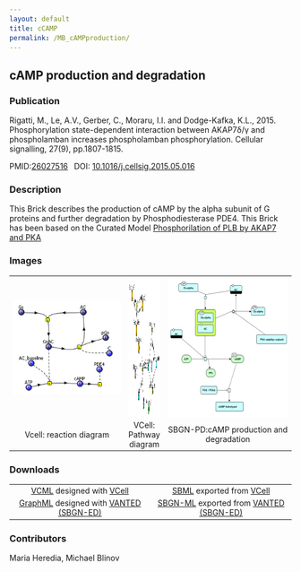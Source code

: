 ```yaml
---
layout: default
title: cCAMP
permalink: /MB_cAMPproduction/
---
```

## cAMP production and degradation

### Publication 

Rigatti, M., Le, A.V., Gerber, C., Moraru, I.I. and Dodge-Kafka, K.L., 2015. Phosphorylation state-dependent interaction between 
AKAP7δ/γ and phospholamban increases phospholamban phosphorylation. Cellular signalling, 27(9), pp.1807-1815.

 PMID:<a href="https://www.ncbi.nlm.nih.gov/pubmed/?term=26027516">26027516</a>&ensp; 
 DOI: <a href="https://doi.org/10.1016/j.cellsig.2015.05.016">10.1016/j.cellsig.2015.05.016</a><br />

### Description
This Brick describes the production of cAMP by the alpha subunit of G proteins and further degradation by Phosphodiesterase PDE4. This Brick has been based on the Curated Model <a href="http://modelbricks.org/CM_AKAP7_complete"> Phosphorilation of PLB by AKAP7 and PKA </a>
### Images
 <table> 
 <tr>
  <td align="center" width="280"><a href="https://modelbricks.github.io/images/Vcellimages/cAMPprod_Vcell.PNG"><img align="center" src="/images/Vcellimages/cAMPprod_Vcell.PNG"></a></td>
  <td align="center"><a href="https://modelbricks.github.io/images/Vcellimages/cAMPprod_degrad_Vcell_pathway.PNG"><img align="center" src="/images/Vcellimages/cAMPprod_degrad_Vcell_pathway.PNG" width="330" height="250"/></a></td>
 <td align="center" width="300"><a href="https://modelbricks.github.io/images/SBGNfiles/cCAMPprod_SBGN.PNG"><img align="center" src="/images/SBGNfiles/cCAMPprod_SBGN.PNG" height="250"/></a></td>
 </tr>
 <tr>
  <td align="center"> Vcell: reaction diagram</td>
   <td align="center"> VCell: Pathway diagram</td>
   <td align="center"> SBGN-PD:cAMP production and degradation</td>
   </tr>
 </table>

### Downloads 

<table> 
 <td align="center"><a href="/modelbricks/cAMPproduction.vcml">VCML</a> designed with <a href="http://vcell.org"> VCell</a>  </td> 
 <td align="center"><a href="/modelbricks/cAMPproduction.xml">SBML</a> exported from <a href="http://vcell.org"> VCell</a>  </td>
 <tr>
    <td align="center" width="33%"><a href="/modelbricks/SBGNexecutablefiles/cAMPprod_SBGN.graphml">GraphML</a> designed with <a href="https://immersive-analytics.infotech.monash.edu/vanted/addons/sbgn-ed/">VANTED (SBGN-ED)</a></td>
    <td align="center" width="33%"><a href="/modelbricks/SBGNexecutablefiles/cAMPprod_SBGN.sbgn">SBGN-ML</a> exported from <a href="https://immersive-analytics.infotech.monash.edu/vanted/addons/sbgn-ed/">VANTED (SBGN-ED)</a></td>
 </tr>
 </table>

### Contributors
Maria Heredia, Michael Blinov
 

